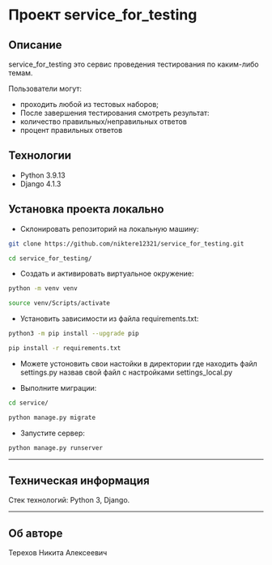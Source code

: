 # Проект service_for_testing

## Описание

service_for_testing это сервис проведения тестирования по каким-либо темам.

Пользователи могут:
- проходить любой из тестовых наборов;
-	После завершения тестирования смотреть результат:
- количество правильных/неправильных ответов
- процент правильных ответов

## Технологии
- Python 3.9.13
- Django 4.1.3

## Установка проекта локально

* Склонировать репозиторий на локальную машину:
```bash
git clone https://github.com/niktere12321/service_for_testing.git
```
```bash
cd service_for_testing/
```

* Cоздать и активировать виртуальное окружение:

```bash
python -m venv venv
```

```bash
source venv/Scripts/activate
```

* Установить зависимости из файла requirements.txt:

```bash
python3 -m pip install --upgrade pip
```
```bash
pip install -r requirements.txt
```

* Можете устоновить свои настойки в директории где находить файл settings.py назвав свой файл с настройками settings_local.py

* Выполните миграции:
```bash
cd service/
```
```bash
python manage.py migrate
```

* Запустите сервер:
```bash
python manage.py runserver
```

---
## Техническая информация

Стек технологий: Python 3, Django.

---
## Об авторе

Терехов Никита Алексеевич
